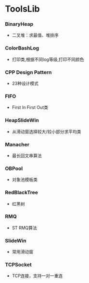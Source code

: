 # ToolsLib
### BinaryHeap
* 二叉堆：求最值、堆排序

### ColorBashLog
* 打印类,根据不同log等级,打印不同颜色

### CPP Design Pattern
* 23种设计模式

### FIFO
* First In First Out类

### HeapSlideWin
* 从滑动窗选择较大/较小部分求平均类

### Manacher
* 最长回文串算法

### OBPool
* 对象池模板类

### RedBlackTree
* 红黑树

### RMQ
* ST RMQ算法

### SlideWin
* 常用滑动窗

### TCPSocket
* TCP连接，支持一对一重连
